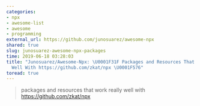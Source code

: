 ```yaml
---
categories:
- npx
- awesome-list
- awesome
- programming
external_url: https://github.com/junosuarez/awesome-npx
shared: true
slug: junosuarez-awesome-npx-packages
time: 2019-06-18 03:28:03
title: "Junosuarez/Awesome-Npx: \U0001F31F Packages and Resources That Work Really
  Well With https://github.com/zkat/npx \U0001F576"
toread: true
---
```


>  packages and resources that work really well with https://github.com/zkat/npx